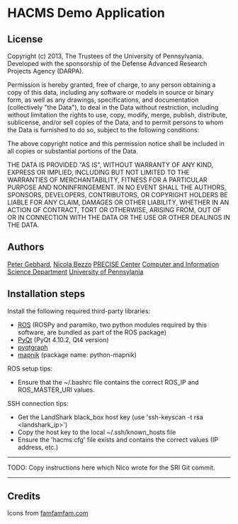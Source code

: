 HACMS Demo Application
=========

License
-------
Copyright (c) 2013, The Trustees of the University of Pennsylvania.
Developed with the sponsorship of the Defense Advanced Research Projects
Agency (DARPA).

Permission is hereby granted, free of charge, to any person obtaining a
copy of this data, including any software or models in source or binary
form, as well as any drawings, specifications, and documentation
(collectively "the Data"), to deal in the Data without restriction,
including without limitation the rights to use, copy, modify, merge,
publish, distribute, sublicense, and/or sell copies of the Data, and to
permit persons to whom the Data is furnished to do so, subject to the
following conditions:

The above copyright notice and this permission notice shall be included
in all copies or substantial portions of the Data.

THE DATA IS PROVIDED "AS IS", WITHOUT WARRANTY OF ANY KIND, EXPRESS OR
IMPLIED, INCLUDING BUT NOT LIMITED TO THE WARRANTIES OF MERCHANTABILITY,
FITNESS FOR A PARTICULAR PURPOSE AND NONINFRINGEMENT. IN NO EVENT SHALL
THE AUTHORS, SPONSORS, DEVELOPERS, CONTRIBUTORS, OR COPYRIGHT HOLDERS BE
LIABLE FOR ANY CLAIM, DAMAGES OR OTHER LIABILITY, WHETHER IN AN ACTION
OF CONTRACT, TORT OR OTHERWISE, ARISING FROM, OUT OF OR IN CONNECTION
WITH THE DATA OR THE USE OR OTHER DEALINGS IN THE DATA.

Authors
-------
[Peter Gebhard](http://www.seas.upenn.edu/~pgeb), [Nicola Bezzo](http://www.seas.upenn.edu/~nicbezzo)
[PRECISE Center](http://precise.seas.upenn.edu)
[Computer and Information Science Department](http://www.cis.upenn.edu/)
[University of Pennsylania](http://www.seas.upenn.edu/)

Installation steps
------------------
Install the following required third-party libraries:
- [ROS](http://wiki.ros.org/) (ROSPy and paramiko, two python modules required by this software, are bundled as part of the ROS package)
- [PyQt](http://www.riverbankcomputing.com/software/pyqt/intro) (PyQt 4.10.2, Qt4 version)
- [pyqtgraph](http://www.pyqtgraph.org/)
- [mapnik](http://mapnik.org/) (package name: python-mapnik)

ROS setup tips:
- Ensure that the ~/.bashrc file contains the correct ROS\_IP and ROS\_MASTER\_URI values.

SSH connection tips:
- Get the LandShark black_box host key (use 'ssh-keyscan -t rsa <landshark\_ip>')
- Copy the host key to the local ~/.ssh/known_hosts file
- Ensure the 'hacms.cfg' file exists and contains the correct values (IP address, etc.)

************
TODO: Copy instructions here which Nico wrote for the SRI Git commit.
************

Credits
-------
Icons from [famfamfam.com](http://www.famfamfam.com/lab/icons/silk/)
